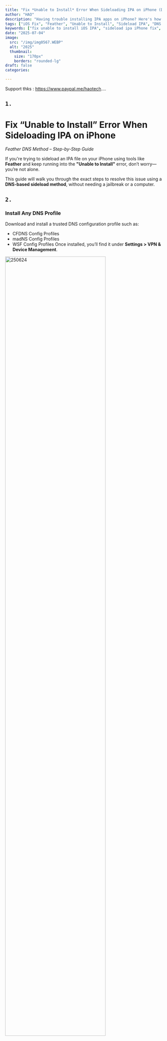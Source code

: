 ```yaml
---
title: "Fix *Unable to Install* Error When Sideloading IPA on iPhone (DNS + Feather Guide)"
author: "HAO"
description: "Having trouble installing IPA apps on iPhone? Here's how to fix the 'Unable to Install' issue using DNS profiles and the Feather sideload tool—no jailbreak or computer required."	
tags: ["iOS Fix", "Feather", "Unable to Install", "Sideload IPA", "DNS Install Method", "No Jailbreak"]
keywords: ["fix unable to install iOS IPA", "sideload ipa iPhone fix", "Feather install failed", "ipa installation not working", "dns install method", "airplane mode ipa", "how to fix IPA not installing", "feather sideload troubleshooting"]
date: "2025-07-04"
image:
  src: "/img/img0567.WEBP"
  alt: "2025"
  thumbnail:
    size: "170px"
    borders: "rounded-lg"
draft: false
categories:

---
```


Support thks : https://www.paypal.me/haotech....
<!--more-->

## **<font style="background:  ">`1.`</font>**

# Fix “Unable to Install” Error When Sideloading IPA on iPhone  
*Feather DNS Method – Step-by-Step Guide*

If you're trying to sideload an IPA file on your iPhone using tools like **Feather** and keep running into the **"Unable to Install"** error, don’t worry—you’re not alone.

This guide will walk you through the exact steps to resolve this issue using a **DNS-based sideload method**, without needing a jailbreak or a computer.

## **<font style="background:  ">`2.`</font>**

### **Install Any DNS Profile**
Download and install a trusted DNS configuration profile such as:

- CFDNS Config Profiles
- madNS Config Profiles  
- WSF Config Profiles
Once installed, you’ll find it under **Settings > VPN & Device Management**.

<div class="image-center">
  <a href="/img/img0572.WEBP"
     data-lightbox="image-1"
     data-title="250624">
    <img src="/img/img0572.WEBP"
         width="80%"
         alt="250624">
  </a>
</div>

## **<font style="background:  ">`2.`</font>**

### **Switch the DNS Mode to “INSTALL ONLY” (Airplane Mode ON)**
- Go to Settings → DNS Profile
- Change the DNS mode to `install ONLY`
- **IMPORTANT:** Turn **Airplane Mode ON** before switching modes. This step is crucial to avoid system-level interference during app installation.

## **<font style="background:  ">`3.`</font>**

### 🔗 Related Sideload Resources
using a **[Sideloadly](https://sideloadly.io/)**, **[Scarlet](https://haee.dpdns.org/post/scarlet-fix-250424/)**, **[Esign](https://haee.dpdns.org/post/esign-250530/)**, **[Ksign](https://haee.dpdns.org/post/ksign_250524/)**, or **[Feather signer](https://haee.dpdns.org/post/feather250309/)**

---

#### **Links**

##### **<font style="background: "> IF want Support Me :</font>** 
**[Click](https://www.paypal.me/haotech)**

##### **<font style="background: "> Important !: </font>** 
**[Click](https://www.patreon.com/hao8?utm_medium=unknown&utm_source=join_link&utm_campaign=creatorshare_creator&utm_content=copyLink)**

If you think my article is good, stay stuned! it's awesome, have a great day!

